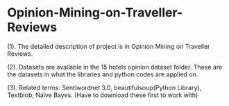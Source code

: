 # Opinion-Mining-on-Traveller-Reviews

(1). The detailed description of project is in Opinion Mining on Traveller Reviews. 

(2). Datasets are available in the 15 hotels opinion dataset folder. These are the datasets in what the libraries and python codes are applied on.

(3). Related terms: Sentiwordnet 3.0, beautifulsoup(Python Library), Textblob, Naïve Bayes. (Have to download these first to work with)

